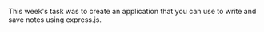 This week's task was to create an application that you can use to write and save notes using express.js.
